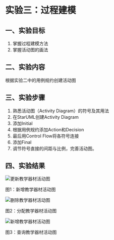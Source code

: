 # 实验三：过程建模

## 一、实验目标

1. 掌握过程建模方法
2. 掌握活动图的画法

## 二、实验内容

   根据实验二中的用例规约创建活动图

## 三、实验步骤

1. 熟悉活动图（Activity Diagram）的符号及其用法
2. 在StarUML创建Activity Diagram
3. 添加Initial
4. 根据用例规约添加Action和Decision
5. 最后用Control Flow将各符号连接
6. 添加Final
7. 调节符号直接的间距与比例，完善活动图。

## 四、实验结果
![更新教学器材活动图](https://raw.githubusercontent.com/hzs2019/uml-modeling-2020/master/students/1714080901133/model3_1.jpg)

图1：新增教学器材活动图


![删除教学器材活动图](https://raw.githubusercontent.com/hzs2019/uml-modeling-2020/master/students/1714080901133/model3_2.jpg)

图2：分配教学器材活动图


![新增教学器材活动图](https://raw.githubusercontent.com/hzs2019/uml-modeling-2020/master/students/1714080901133/model3_3.jpg)

图3：查询教学器材活动图
